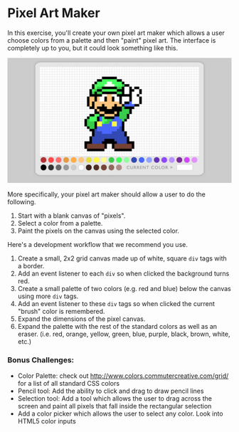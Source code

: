 # Pixel Art Maker

In this exercise, you'll create your own pixel art maker which allows a user choose colors from a palette and then "paint" pixel art. The interface is completely up to you, but it could look something like this.

![Example of Pixel Art Maker](pixel-art-maker-alt.png)

More specifically, your pixel art maker should allow a user to do the following.

1. Start with a blank canvas of "pixels".
1. Select a color from a palette.
1. Paint the pixels on the canvas using the selected color.

Here's a development workflow that we recommend you use.

1. Create a small, 2x2 grid canvas made up of white, square `div` tags with a border.
1. Add an event listener to each `div` so when clicked the background turns red.
1. Create a small palette of two colors (e.g. red and blue) below the canvas using more `div` tags.
1. Add an event listener to these `div` tags so when clicked the current "brush" color is remembered.
1. Expand the dimensions of the pixel canvas.
1. Expand the palette with the rest of the standard colors as well as an eraser. (i.e. red, orange, yellow, green, blue, purple, black, brown, white, etc.)

### **Bonus Challenges:**

* Color Palette: check out http://www.colors.commutercreative.com/grid/ for a list of all standard CSS colors
* Pencil tool: Add the ability to click and drag to draw pencil lines
* Selection tool: Add a tool which allows the user to drag across the screen and paint all pixels that fall inside the rectangular selection
* Add a color picker which allows the user to select any color. Look into HTML5 color inputs
